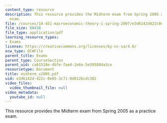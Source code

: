 ```yaml
---
content_type: resource
description: This resource provides the Midterm exam from Spring 2005 as a practice
  exam.
file: /courses/14-451-macroeconomic-theory-i-spring-2007/e3d6142d422c0e853c710d612bcdc382_midterm_s2005.pdf
file_size: 68438
file_type: application/pdf
learning_resource_types:
- Exams
license: https://creativecommons.org/licenses/by-nc-sa/4.0/
ocw_type: OCWFile
parent_title: Exams
parent_type: CourseSection
parent_uid: ca61518e-dbfe-fae4-2e6e-5e395884a3ce
resourcetype: Document
title: midterm_s2005.pdf
uid: e3d6142d-422c-0e85-3c71-0d612bcdc382
video_files:
  video_thumbnail_file: null
video_metadata:
  youtube_id: null
---
```

This resource provides the Midterm exam from Spring 2005 as a practice exam.